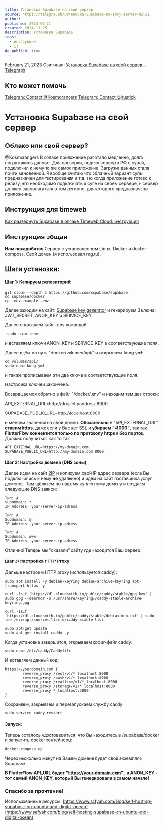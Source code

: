 ```yaml
---
title: Установка Supabase на свой сервер
source: https://telegra.ph/Ustanovka-Supabase-na-svoj-server-02-21
author: 
published: 2023-02-21
created: 2024-11-25
description: Установка Supabase
tags:
  - инструкция
  - IT
dg-publish: true
---
```

February 21, 2023
Оригинал: [Установка Supabase на свой сервер – Telegraph](https://telegra.ph/Ustanovka-Supabase-na-svoj-server-02-21)

## Кто может помочь
[Telegram: Contact @Kosmorangers](https://t.me/Kosmorangers) 
[Telegram: Contact @jrustick](https://t.me/jrustick) 

# Установка Supabase на свой сервер
## Облако или свой сервер?
@Kosmorangers
В облаке приложение работало медленно, долго погружались данные. Для проверки, поднял сервер в РФ с супой, подключил к нему то же самое приложение. Загрузка данных стала почти мгновенной. Я вообще считаю что облачный вариант супы предназначен для тестирования и.т.д. Но когда приложение готово к релизу, его необходимо подключать к супе на своём сервере, и сервер должен располагаться в том регионе, для которого предназначено приложение.
## Инструкция для timeweb
[Как развернуть Supabase в облаке Timeweb Cloud: инструкция](https://timeweb.cloud/tutorials/cloud/kak-razvernut-supabase-v-oblake-timeweb-cloud)

## Инструкция общая
**Нам понадобятся**
Сервер с установленным Linux,
Docker и docker-compose,
Свой домен (я использовал reg.ru).


## Шаги установки:

#### Шаг 1: Копируем репозиторий:

```
git clone --depth 1 https://github.com/supabase/supabase
cd supabase/docker
cp .env.example .env
```

Далее заходим на сайт: [Supabase key generator](https://supabase.com/docs/guides/self-hosting#api-keys) и генерируем 3 ключа: JWT\_SECRET, ANON\_KEY и SERVICE\_KEY.

Далее открываем файл .env командой

```
 sudo nano .env
```

и вставляем ключи ANON\_KEY и SERVICE\_KEY в соответствующие поля.

Далее идём по пути "docker/volumes/api/" и открываем kong.yml:

```
cd volumes/api/
sudo nano kong.yml
```

и также прописываем эти два ключа в соответствующие поля.

Настройка ключей закончена.

Возвращаемся обратно в файл "/docker/.env" и находим там две строки:

API\_EXTERNAL\_URL=http://dropletipaddress:8000

SUPABASE\_PUBLIC\_URL=http://localhost:8000

и меняем значения на свой домен. **Обязательно** в "API\_EXTERNAL\_URL" **ставим https**, даже если у Вас нет SSL и **убираем ":8000"**, так как **FlutterFlow коннектится только по протоколу https и без портов**. Должно получиться как то так:

```
API_EXTERNAL_URL=https://my-domain.com
SUPABASE_PUBLIC_URL=http://my-domain.com:8000  
```

#### Шаг 2: Настройка домена (DNS зоны)

Далее идем на сайт [2IP](https://2ip.ru/) и копируем свой IP адрес сервера (если Вы подключились к нему **не** удалённо) и идём на сайт поставщика услуг доменов. Там щёлкаем по нашему купленному домену и создаём следующие DNS записи:

```
Тип: A
Subdomain: *
IP Address: your-server-ip-adress

Тип: A
Subdomain: @
IP Address: your-server-ip-adress

Тип: A
Subdomain: www
IP Address: your-server-ip-adress
```

Отлично! Теперь мы "сказали" сайту где находится Ваш сервер.

#### Шаг 3: Настройка HTTP Proxy

Дальше настроим HTTP proxy (используется caddy):

```
sudo apt install -y debian-keyring debian-archive-keyring apt-transport-https -y

curl -1sLf 'https://dl.cloudsmith.io/public/caddy/stable/gpg.key' | sudo gpg --dearmor -o /usr/share/keyrings/caddy-stable-archive-keyring.gpg

curl -1sLf 'https://dl.cloudsmith.io/public/caddy/stable/debian.deb.txt' | sudo tee /etc/apt/sources.list.d/caddy-stable.list

sudo apt-get update
sudo apt-get install caddy -y
```

Когда установка завершится, открываем кофиг-файл caddy:

```
sudo nano /etc/caddy/Caddyfile
```

И вставляем данный код:

```
https://yourdomain.com {
        reverse_proxy /rest/v1/* localhost:8000
        reverse_proxy /auth/v1/* localhost:8000
        reverse_proxy /realtime/v1/* localhost:8000
        reverse_proxy /storage/v1/* localhost:8000
        reverse_proxy * localhost:3000
}
```

Сохраняем, закрываем и перезапускаем службу caddy:

```
sudo service caddy restart
```

#### Запуск:

Теперь осталось удостовериться, что Вы находитесь в /supabase/docker и запустить docker контейнеры:

```
docker-compose up
```

Через несколько минут на Вашем домене будет свой экземпляр Supabase.

**В FlutterFlow API\_URL будет "https://your-domain.com" , а ANON\_KEY - тот самый ANON\_KEY, который Вы генерировали в самом начале!**

### Спасибо за прочтение!

Использованные ресурсы: [https://www.safyah.com/blog/self-hosting-supabase-on-ubuntu-and-digital-ocean](https://www.safyah.com/blog/self-hosting-supabase-on-ubuntu-and-digital-ocean)